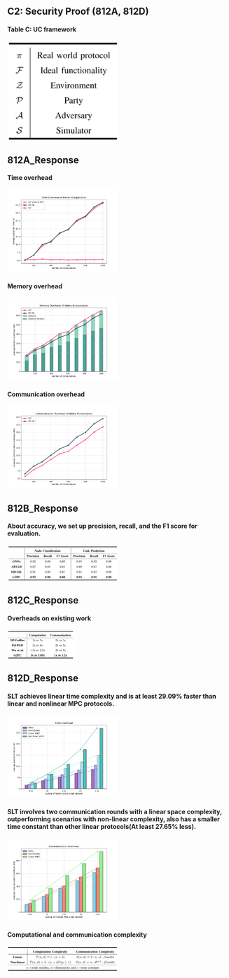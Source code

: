 ## C2: Security Proof (812A, 812D)
#### Table C: UC framework
<img src="./img/CC-1.png" width="50%">

## 812A_Response
#### Time overhead
<img src="./img/A-11.png" width="50%">

#### Memory overhead
<img src="./img/A-2.png" width="50%">

#### Communication overhead
<img src="./img/A-3.png" width="50%">

## 812B_Response
#### About accuracy, we set up precision, recall, and the F1 score for evaluation.
<img src="./img/B-1.png" width="50%">

## 812C_Response
#### Overheads on existing work
<img src="./img/C-1.png" width="30%">

## 812D_Response
#### SLT achieves linear time complexity and is at least 29.09% faster than linear and nonlinear MPC protocols.
<img src="./img/D-1.png" width="50%">


#### SLT involves two communication rounds with a linear space complexity, outperforming scenarios with non-linear complexity, also has a smaller time constant than other linear protocols(At least 27.65% less).
<img src="./img/D-2.png" width="50%">

#### Computational and communication complexity
<img src="./img/D-3.png" width="50%">

